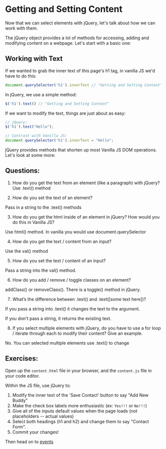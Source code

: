 # Getting and Setting Content

Now that we can select elements with jQuery, let's talk about how we can work with them.

The jQuery object provides a lot of methods for accessing, adding and modifying content on a webpage. Let's start with a basic one:

## Working with Text

If we wanted to grab the inner text of this page's h1 tag, in vanilla JS we'd have to do this:

```JavaScript
document.querySelector('h1').innerText // "Getting and Setting Content"
```

In jQuery, we use a simple method:

```JavaScript
$('h1').text() // "Getting and Setting Content"
```

If we want to modify the text, things are just about as easy:

```JavaScript
// jQuery:
$('h1').text("Hello");

// Contrast with Vanilla JS:
document.querySelector('h1').innerText = "Hello";
```

jQuery provides methods that shorten up most Vanilla JS DOM operations. Let's look at some more:

## Questions:
1. How do you get the text from an element (like a paragraph) with jQuery?
Use .text() method

2. How do you set the text of an element?

Pass in a string to the .text() methods

3. How do you get the html inside of an element in jQuery? How would you do this in Vanilla JS?

Use html() method. In vanilla you would use document.querySelector

4. How do you get the text / content from an input?

Use the val() method

5. How do you set the text / content of an input?

Pass a string into the val() method.

6. How do you add / remove / toggle classes on an element?

addClass() or removeClass(). There is a toggle() method in jQuery.

7. What’s the difference between .text() and .text([some text here])?

If you pass a string into .text() it changes the text to the argument.

If you don't pass a string, it returns the existing text.

8. If you select multiple elements with jQuery, do you have to use a for loop / iterate through each to modify their content? Give an example.

No. You can selected multiple elements use .text() to change

## Exercises:
Open up the `content.html` file in your browser, and the `content.js` file in your code editor.

Within the JS file, use jQuery to:
1. Modify the inner text of the 'Save Contact' button to say "Add New Buddy"
2. Make the check box labels more enthusiastic (ex: `Yes!!!` or `No!!!`)
3. Give all of the inputs default values when the page loads (not placeholders -- actual values)
4. Select both headings (h1 and h2) and change them to say "Contact Form".
5. Commit your changes!

Then head on to [events](../part-3-events)
